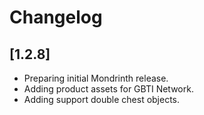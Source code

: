 # Changelog

## [1.2.8]

- Preparing initial Mondrinth release.
- Adding product assets for GBTI Network.
- Adding support double chest objects.